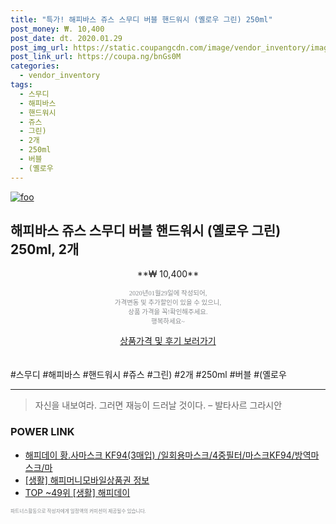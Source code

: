 ```yaml
--- 
title: "특가! 해피바스 쥬스 스무디 버블 핸드워시 (옐로우 그린) 250ml" 
post_money: ₩. 10,400 
post_date: dt. 2020.01.29 
post_img_url: https://static.coupangcdn.com/image/vendor_inventory/images/2018/03/07/15/8/acd47be5-d197-4384-b01e-fabb9cfc16c2.jpg 
post_link_url: https://coupa.ng/bnGs0M 
categories: 
  - vendor_inventory 
tags: 
  - 스무디 
  - 해피바스 
  - 핸드워시 
  - 쥬스 
  - 그린) 
  - 2개 
  - 250ml 
  - 버블 
  - (옐로우 
--- 
```

[![foo](https://static.coupangcdn.com/image/vendor_inventory/images/2018/03/07/15/8/acd47be5-d197-4384-b01e-fabb9cfc16c2.jpg)](https://coupa.ng/bnGs0M) 

## 해피바스 쥬스 스무디 버블 핸드워시 (옐로우 그린) 250ml, 2개 
<p style="text-align: center;">**₩ 10,400**</p> 
<p style="text-align: center;"><span style="color: #898c8f; font-family: Georgia,Times,serif; font-size: 0.75em;">2020년01월29일에 작성되어, <br>가격변동 및 추가할인이 있을 수 있으니,<br> 상품 가격을 꼭!확인해주세요.<br>행복하세요~</span> 
</p>	 
<div markdown="0" style="text-align: center;"><a href="https://coupa.ng/bnGs0M" class="btn btn--success">상품가격 및 후기 보러가기</a></div> 
<br><br> 
  #스무디 #해피바스 #핸드워시 #쥬스 #그린) #2개 #250ml #버블 #(옐로우 
<hr> 

> 자신을 내보여라. 그러면 재능이 드러날 것이다. – 발타사르 그라시안 


### POWER LINK

* <a href="https://blog.naver.com/fasyy4321/221790917452" target="_blank">해피데이 황.사마스크 KF94(3매입) /일회용마스크/4중필터/마스크KF94/방역마스크/마</a>
* <a href="https://blog.naver.com/fasyy4321/221761534785" target="_blank"> [생활] 해피머니모바일상품권 정보 </a>
* <a href="https://blog.naver.com/an0733/221789498759" target="_blank"> TOP ~49위 [생활] 해피데이</a>

<span style="color: #898c8f; font-family: Georgia,Times,serif; font-size: 0.55em;">파트너스활동으로 작성자에게 일정액의 커미션이 제공될수 있습니다.</span> 
